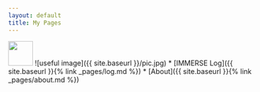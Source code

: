 ```yaml
---
layout: default
title: My Pages
---
```

<img src="{{ site.baseurl }}" width="50" height="50"/>
![useful image]({{ site.baseurl }}/pic.jpg)
  * [IMMERSE Log]({{ site.baseurl }}{% link _pages/log.md %})
  * [About]({{ site.baseurl }}{% link _pages/about.md %})
  